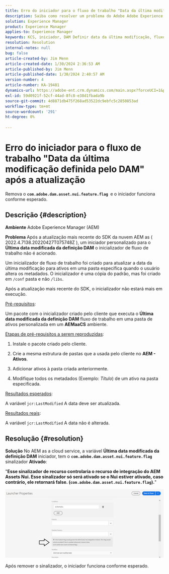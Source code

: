 ```yaml
---
title: Erro do iniciador para o fluxo de trabalho "Data da última modificação definida pelo DAM" após a atualização
description: Saiba como resolver um problema do Adobe Adobe Experience Manager em que o erro do Iniciador ocorre para o fluxo de trabalho "Data da última modificação da definição do DAM" após a atualização.
solution: Experience Manager
product: Experience Manager
applies-to: Experience Manager
keywords: KCS, iniciador, DAM Definir data da última modificação, fluxo de trabalho, erro, após atualização do AEMaaCS, AEM, Adobe Experience Manager, acionado, acionador, Solução de problemas, com.adobe.dam.asset.nui.feature.flag
resolution: Resolution
internal-notes: null
bug: false
article-created-by: Jim Menn
article-created-date: 1/30/2024 2:36:53 AM
article-published-by: Jim Menn
article-published-date: 1/30/2024 2:40:57 AM
version-number: 4
article-number: KA-19481
dynamics-url: https://adobe-ent.crm.dynamics.com/main.aspx?forceUCI=1&pagetype=entityrecord&etn=knowledgearticle&id=2e20a268-18bf-ee11-9079-6045bd006268
exl-id: 59d0921f-52cf-44ad-8fc8-e38d1fbada9b
source-git-commit: 4d8871db475f268ad53522dc9ebfc5c2850853ad
workflow-type: tm+mt
source-wordcount: '291'
ht-degree: 0%

---
```


# Erro do iniciador para o fluxo de trabalho &quot;Data da última modificação definida pelo DAM&quot; após a atualização


Remova o <b>`com.adobe.dam.asset.nui.feature.flag `</b>e o iniciador funciona conforme esperado.

## Descrição {#description}


<b>Ambiente</b>
Adobe Experience Manager (AEM)

<b>Problema</b>
Após a atualização mais recente do SDK da nuvem AEM as ( 2022.4.7138.20220427T075748Z ), um iniciador personalizado para o <b>Última data modificada da definição DAM</b> o inicializador de fluxo de trabalho não é acionado.

Um inicializador de fluxo de trabalho foi criado para atualizar a data da última modificação para ativos em uma pasta específica quando o usuário altera os metadados.
O inicializador é uma cópia do padrão, mas foi criado em `/conf` pasta e não `/libs`.

Após a atualização mais recente do SDK, o inicializador não estará mais em execução.

<u>Pré-requisitos</u>:

Um pacote com o inicializador criado pelo cliente que executa o <b>Última data modificada da definição DAM</b> fluxo de trabalho em uma pasta de ativos personalizada em um <b>AEMaaCS</b> ambiente.

<u>Etapas de pré-requisitos a serem reproduzidas</u>:

1. Instale o pacote criado pelo cliente.

2. Crie a mesma estrutura de pastas que a usada pelo cliente no <b>AEM - Ativos</b>.

3. Adicionar ativos à pasta criada anteriormente.

4. Modifique todos os metadados (Exemplo: *Título*) de um ativo na pasta especificada.

<u>Resultados esperados</u>:

A variável `jcr:LastModified` A data deve ser atualizada.

<u>Resultados reais</u>:

A variável `jcr:LastModified` A data não é alterada.


## Resolução {#resolution}


<b>Solução</b>
No AEM as a cloud service, a variável <b>Última data modificada da definição DAM</b> iniciador, tem o <b>`com.adobe.dam.asset.nui.feature.flag`</b> sinalizador <b>Ativado</b>:

&quot;<b>Esse sinalizador de recurso controlaria o recurso de integração do AEM Assets Nui. Esse sinalizador só será ativado se o Nui estiver ativado, caso contrário, ele retornará false. (`com.adobe.dam.asset.nui.feature.flag`).</b>&quot;

![](assets/f0aaf60a-33d1-ec11-a7b5-00224809ccc2.png)

Após remover o sinalizador, o iniciador funciona conforme esperado.
